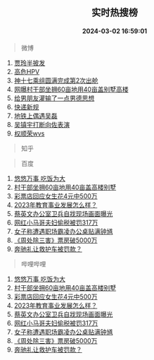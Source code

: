 <div align="center"><h2>实时热搜榜</h2><h4>2024-03-02 16:59:01</h4></div>

> 微博  

1. [贾玲半披发](https://s.weibo.com/weibo?q=%23%E8%B4%BE%E7%8E%B2%E5%8D%8A%E6%8A%AB%E5%8F%91%23&t=31&band_rank=1&Refer=top)<br />
2. [高危HPV](https://s.weibo.com/weibo?q=%E9%AB%98%E5%8D%B1HPV&t=31&band_rank=2&Refer=top)<br />
3. [神十七乘组圆满完成第2次出舱](https://s.weibo.com/weibo?q=%23%E7%A5%9E%E5%8D%81%E4%B8%83%E4%B9%98%E7%BB%84%E5%9C%86%E6%BB%A1%E5%AE%8C%E6%88%90%E7%AC%AC2%E6%AC%A1%E5%87%BA%E8%88%B1%23&t=31&band_rank=3&Refer=top)<br />
4. [网曝村干部坐拥60亩地用40亩盖别墅高楼](https://s.weibo.com/weibo?q=%23%E7%BD%91%E6%9B%9D%E6%9D%91%E5%B9%B2%E9%83%A8%E5%9D%90%E6%8B%A560%E4%BA%A9%E5%9C%B0%E7%94%A840%E4%BA%A9%E7%9B%96%E5%88%AB%E5%A2%85%E9%AB%98%E6%A5%BC%23&t=31&band_rank=4&Refer=top)<br />
5. [给男朋友灌输了一点男德思想](https://s.weibo.com/weibo?q=%23%E7%BB%99%E7%94%B7%E6%9C%8B%E5%8F%8B%E7%81%8C%E8%BE%93%E4%BA%86%E4%B8%80%E7%82%B9%E7%94%B7%E5%BE%B7%E6%80%9D%E6%83%B3%23&t=31&band_rank=5&Refer=top)<br />
6. [快递新规](https://s.weibo.com/weibo?q=%23%E5%BF%AB%E9%80%92%E6%96%B0%E8%A7%84%23&t=31&band_rank=6&Refer=top)<br />
7. [地铁上偶遇吴磊](https://s.weibo.com/weibo?q=%23%E5%9C%B0%E9%93%81%E4%B8%8A%E5%81%B6%E9%81%87%E5%90%B4%E7%A3%8A%23&t=31&band_rank=7&Refer=top)<br />
8. [吴镇宇打断向佐表演](https://s.weibo.com/weibo?q=%23%E5%90%B4%E9%95%87%E5%AE%87%E6%89%93%E6%96%AD%E5%90%91%E4%BD%90%E8%A1%A8%E6%BC%94%23&t=31&band_rank=8&Refer=top)<br />
9. [权顺荣wvs](https://s.weibo.com/weibo?q=%E6%9D%83%E9%A1%BA%E8%8D%A3wvs&t=31&band_rank=9&Refer=top)<br />

> 知乎  


> 百度  

1. [悠悠万事 吃饭为大](https://www.baidu.com/s?wd=%E6%82%A0%E6%82%A0%E4%B8%87%E4%BA%8B+%E5%90%83%E9%A5%AD%E4%B8%BA%E5%A4%A7&sa=fyb_news&rsv_dl=fyb_news)<br />
2. [村干部坐拥60亩地用40亩盖高楼别墅](https://www.baidu.com/s?wd=%E6%9D%91%E5%B9%B2%E9%83%A8%E5%9D%90%E6%8B%A560%E4%BA%A9%E5%9C%B0%E7%94%A840%E4%BA%A9%E7%9B%96%E9%AB%98%E6%A5%BC%E5%88%AB%E5%A2%85&sa=fyb_news&rsv_dl=fyb_news)<br />
3. [彩票店回应女生花4元中500万](https://www.baidu.com/s?wd=%E5%BD%A9%E7%A5%A8%E5%BA%97%E5%9B%9E%E5%BA%94%E5%A5%B3%E7%94%9F%E8%8A%B14%E5%85%83%E4%B8%AD500%E4%B8%87&sa=fyb_news&rsv_dl=fyb_news)<br />
4. [2023年教育事业发展怎么样？](https://www.baidu.com/s?wd=2023%E5%B9%B4%E6%95%99%E8%82%B2%E4%BA%8B%E4%B8%9A%E5%8F%91%E5%B1%95%E6%80%8E%E4%B9%88%E6%A0%B7%EF%BC%9F&sa=fyb_news&rsv_dl=fyb_news)<br />
5. [蔡英文办公室卫兵自戕现场画面曝光](https://www.baidu.com/s?wd=%E8%94%A1%E8%8B%B1%E6%96%87%E5%8A%9E%E5%85%AC%E5%AE%A4%E5%8D%AB%E5%85%B5%E8%87%AA%E6%88%95%E7%8E%B0%E5%9C%BA%E7%94%BB%E9%9D%A2%E6%9B%9D%E5%85%89&sa=fyb_news&rsv_dl=fyb_news)<br />
6. [网红小马哥夫妇偷税被罚317万](https://www.baidu.com/s?wd=%E7%BD%91%E7%BA%A2%E5%B0%8F%E9%A9%AC%E5%93%A5%E5%A4%AB%E5%A6%87%E5%81%B7%E7%A8%8E%E8%A2%AB%E7%BD%9A317%E4%B8%87&sa=fyb_news&rsv_dl=fyb_news)<br />
7. [女子称遭遇职场霸凌办公桌贴满钟馗](https://www.baidu.com/s?wd=%E5%A5%B3%E5%AD%90%E7%A7%B0%E9%81%AD%E9%81%87%E8%81%8C%E5%9C%BA%E9%9C%B8%E5%87%8C%E5%8A%9E%E5%85%AC%E6%A1%8C%E8%B4%B4%E6%BB%A1%E9%92%9F%E9%A6%97&sa=fyb_news&rsv_dl=fyb_news)<br />
8. [《周处除三害》票房破5000万](https://www.baidu.com/s?wd=%E3%80%8A%E5%91%A8%E5%A4%84%E9%99%A4%E4%B8%89%E5%AE%B3%E3%80%8B%E7%A5%A8%E6%88%BF%E7%A0%B45000%E4%B8%87&sa=fyb_news&rsv_dl=fyb_news)<br />
9. [奔驰礼让救护车被罚款？](https://www.baidu.com/s?wd=%E5%A5%94%E9%A9%B0%E7%A4%BC%E8%AE%A9%E6%95%91%E6%8A%A4%E8%BD%A6%E8%A2%AB%E7%BD%9A%E6%AC%BE%EF%BC%9F&sa=fyb_news&rsv_dl=fyb_news)<br />

> 哔哩哔哩  

1. [悠悠万事 吃饭为大](https://www.baidu.com/s?wd=%E6%82%A0%E6%82%A0%E4%B8%87%E4%BA%8B+%E5%90%83%E9%A5%AD%E4%B8%BA%E5%A4%A7&sa=fyb_news&rsv_dl=fyb_news)<br />
2. [村干部坐拥60亩地用40亩盖高楼别墅](https://www.baidu.com/s?wd=%E6%9D%91%E5%B9%B2%E9%83%A8%E5%9D%90%E6%8B%A560%E4%BA%A9%E5%9C%B0%E7%94%A840%E4%BA%A9%E7%9B%96%E9%AB%98%E6%A5%BC%E5%88%AB%E5%A2%85&sa=fyb_news&rsv_dl=fyb_news)<br />
3. [彩票店回应女生花4元中500万](https://www.baidu.com/s?wd=%E5%BD%A9%E7%A5%A8%E5%BA%97%E5%9B%9E%E5%BA%94%E5%A5%B3%E7%94%9F%E8%8A%B14%E5%85%83%E4%B8%AD500%E4%B8%87&sa=fyb_news&rsv_dl=fyb_news)<br />
4. [2023年教育事业发展怎么样？](https://www.baidu.com/s?wd=2023%E5%B9%B4%E6%95%99%E8%82%B2%E4%BA%8B%E4%B8%9A%E5%8F%91%E5%B1%95%E6%80%8E%E4%B9%88%E6%A0%B7%EF%BC%9F&sa=fyb_news&rsv_dl=fyb_news)<br />
5. [蔡英文办公室卫兵自戕现场画面曝光](https://www.baidu.com/s?wd=%E8%94%A1%E8%8B%B1%E6%96%87%E5%8A%9E%E5%85%AC%E5%AE%A4%E5%8D%AB%E5%85%B5%E8%87%AA%E6%88%95%E7%8E%B0%E5%9C%BA%E7%94%BB%E9%9D%A2%E6%9B%9D%E5%85%89&sa=fyb_news&rsv_dl=fyb_news)<br />
6. [网红小马哥夫妇偷税被罚317万](https://www.baidu.com/s?wd=%E7%BD%91%E7%BA%A2%E5%B0%8F%E9%A9%AC%E5%93%A5%E5%A4%AB%E5%A6%87%E5%81%B7%E7%A8%8E%E8%A2%AB%E7%BD%9A317%E4%B8%87&sa=fyb_news&rsv_dl=fyb_news)<br />
7. [女子称遭遇职场霸凌办公桌贴满钟馗](https://www.baidu.com/s?wd=%E5%A5%B3%E5%AD%90%E7%A7%B0%E9%81%AD%E9%81%87%E8%81%8C%E5%9C%BA%E9%9C%B8%E5%87%8C%E5%8A%9E%E5%85%AC%E6%A1%8C%E8%B4%B4%E6%BB%A1%E9%92%9F%E9%A6%97&sa=fyb_news&rsv_dl=fyb_news)<br />
8. [《周处除三害》票房破5000万](https://www.baidu.com/s?wd=%E3%80%8A%E5%91%A8%E5%A4%84%E9%99%A4%E4%B8%89%E5%AE%B3%E3%80%8B%E7%A5%A8%E6%88%BF%E7%A0%B45000%E4%B8%87&sa=fyb_news&rsv_dl=fyb_news)<br />
9. [奔驰礼让救护车被罚款？](https://www.baidu.com/s?wd=%E5%A5%94%E9%A9%B0%E7%A4%BC%E8%AE%A9%E6%95%91%E6%8A%A4%E8%BD%A6%E8%A2%AB%E7%BD%9A%E6%AC%BE%EF%BC%9F&sa=fyb_news&rsv_dl=fyb_news)<br />
